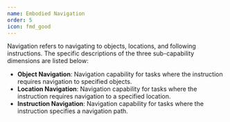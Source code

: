 ```yaml
---
name: Embodied Navigation
order: 5
icon: fmd_good
---
```


Navigation refers to navigating to objects, locations, and following instructions. The specific descriptions of the three sub-capability dimensions are listed below:

- **Object Navigation**: Navigation capability for tasks where the instruction requires navigation to specified objects.
- **Location Navigation**: Navigation capability for tasks where the instruction requires navigation to a specified location.
- **Instruction Navigation**: Navigation capability for tasks where the instruction specifies a navigation path.

